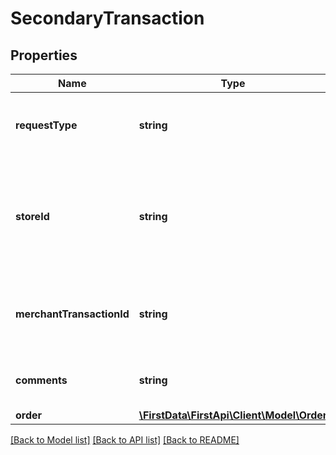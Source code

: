# SecondaryTransaction

## Properties
Name | Type | Description | Notes
------------ | ------------- | ------------- | -------------
**requestType** | **string** | Object name of the secondary transaction request. | 
**storeId** | **string** | An optional outlet ID for clients that support multiple stores in the same developer app. | [optional] 
**merchantTransactionId** | **string** | The unique merchant transaction ID from the request, if supplied. | [optional] 
**comments** | **string** | Comment for the secondary transaction. | [optional] 
**order** | [**\FirstData\FirstApi\Client\Model\Order**](Order.md) |  | [optional] 

[[Back to Model list]](../README.md#documentation-for-models) [[Back to API list]](../README.md#documentation-for-api-endpoints) [[Back to README]](../README.md)


